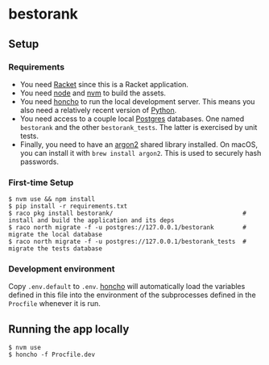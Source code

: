 # bestorank

## Setup

### Requirements

* You need [Racket] since this is a Racket application.
* You need [node] and [nvm] to build the assets.
* You need [honcho] to run the local development server.  This means
  you also need a relatively recent version of [Python].
* You need access to a couple local [Postgres] databases.  One named
  `bestorank` and the other `bestorank_tests`.  The latter is
  exercised by unit tests.
* Finally, you need to have an [argon2] shared library installed.  On
  macOS, you can install it with `brew install argon2`.  This is used
  to securely hash passwords.

### First-time Setup

    $ nvm use && npm install
    $ pip install -r requirements.txt
    $ raco pkg install bestorank/                                    # install and build the application and its deps
    $ raco north migrate -f -u postgres://127.0.0.1/bestorank        # migrate the local database
    $ raco north migrate -f -u postgres://127.0.0.1/bestorank_tests  # migrate the tests database

### Development environment

Copy `.env.default` to `.env`.  [honcho] will automatically load the
variables defined in this file into the environment of the
subprocesses defined in the `Procfile` whenever it is run.

## Running the app locally

    $ nvm use
    $ honcho -f Procfile.dev


[Postgres]: https://www.postgresql.org/
[Python]: https://python.org/
[Racket]: https://racket-lang.org/
[argon2]: https://www.argon2.com/
[honcho]: https://pypi.org/project/honcho/
[node]: https://nodejs.org/en/
[nvm]: https://github.com/nvm-sh/nvm
